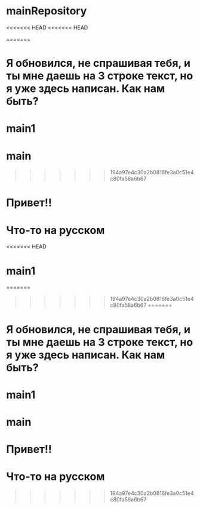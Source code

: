 # mainRepository
<<<<<<< HEAD
<<<<<<< HEAD

=======
# Я обновился, не спрашивая тебя, и ты мне даешь на 3 строке текст, но я уже здесь написан. Как нам быть?
# main1
# main
>>>>>>> 194a97e4c30a2b0816fe3a0c51e4c80fa58a6b67
# Привет!!
# Что-то на русском
<<<<<<< HEAD

# main1
=======
>>>>>>> 194a97e4c30a2b0816fe3a0c51e4c80fa58a6b67
=======
# Я обновился, не спрашивая тебя, и ты мне даешь на 3 строке текст, но я уже здесь написан. Как нам быть?
# main1
# main
# Привет!!
# Что-то на русском
>>>>>>> 194a97e4c30a2b0816fe3a0c51e4c80fa58a6b67
